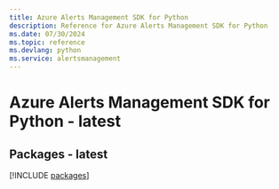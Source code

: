 ```yaml
---
title: Azure Alerts Management SDK for Python
description: Reference for Azure Alerts Management SDK for Python
ms.date: 07/30/2024
ms.topic: reference
ms.devlang: python
ms.service: alertsmanagement
---
```

# Azure Alerts Management SDK for Python - latest
## Packages - latest
[!INCLUDE [packages](alerts-management-index.md)]
